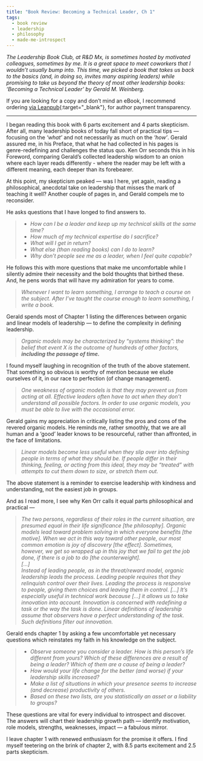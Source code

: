 ```yaml
---
title: "Book Review: Becoming a Technical Leader, Ch 1"
tags:
  - book review
  - leadership
  - philosophy
  - made-me-introspect
---
```


*The Leadership Book Club, at R&D Mx, is sometimes hosted by motivated colleagues, sometimes by me. It is a great space to meet coworkers that I wouldn’t usually bump into. This time, we picked a book that takes us back to the basics (and, in doing so, invites many aspiring leaders) while promising to take us beyond the theory of most other leadership books: ‘Becoming a Technical Leader’ by Gerald M. Weinberg.*

If you are looking for a copy and don’t mind an eBook, I recommend ordering [via Leanpub](https://leanpub.com/becomingatechnicalleader){:target="_blank"}, for author payment transparency.

---

I began reading this book with 6 parts excitement and 4 parts skepticism. After all, many leadership books of today fall short of practical tips — focusing on the *‘what’* and not necessarily as much on the *‘how’*. Gerald assured me, in his Preface, that what he had collected in his pages is genre-redefining and challenges the status quo. Ken Orr seconds this in his Foreword, comparing Gerald’s collected leadership wisdom to an onion where each layer reads differently - where the reader may be left with a different meaning, each deeper than its forebearer.

At this point, my skepticism peaked — was I here, yet again, reading a philosophical, anecdotal take on leadership that misses the mark of teaching it well? Another couple of pages in, and Gerald compels me to reconsider.

He asks questions that I have longed to find answers to.

>* *How can I be a leader and keep up my technical skills at the same time?*
>* *How much of my technical expertise do I sacrifice?*
>* *What will I get in return?*
>* *What else (than reading books) can I do to learn?*
>* *Why don’t people see me as a leader, when I feel quite capable?*

He follows this with more questions that make me uncomfortable while I silently admire their necessity and the bold thoughts that birthed these.  
And, he pens words that will have my admiration for years to come.

> *Whenever I want to learn something, I arrange to teach a course on the subject. After I’ve taught the course enough to learn something, I write a book.*

Gerald spends most of Chapter 1 listing the differences between organic and linear models of leadership — to define the complexity in defining leadership.

> *Organic models may be characterized by “systems thinking”: the belief that event X is the outcome of hundreds of other factors, **including the passage of time.***

I found myself laughing in recognition of the truth of the above statement. That something so obvious is worthy of mention because we elude ourselves of it, in our race to perfection (of change management).

> *One weakness of organic models is that they may prevent us from acting at all. Effective leaders often have to act when they don’t understand all possible factors. In order to use organic models, you must be able to live with the occasional error.*

Gerald gains my appreciation in critically listing the pros and cons of the revered organic models. He reminds me, rather smoothly, that we are all human and a ‘good’ leader knows to be resourceful, rather than affronted, in the face of limitations.

> *Linear models become less useful when they slip over into defining people in terms of what they should be. If people differ in their thinking, feeling, or acting from this ideal, they may be “treated” with attempts to cut them down to size, or stretch them out.*

The above statement is a reminder to exercise leadership with kindness and understanding, not the easiest job in groups.

And as I read more, I see why Ken Orr calls it equal parts philosophical and practical —

> *The two persons, regardless of their roles in the current situation, are presumed equal in their life significance [the philosophy]. Organic models lead toward problem solving in which everyone benefits [the motive]. When we act in this way toward other people, our most common emotion is joy of discovery [the effect]. Sometimes, however, we get so wrapped up in this joy that we fail to get the job done, if there is a job to do [the counterweight].  
[…]  
Instead of leading people, as in the threat/reward model, organic leadership leads the process. Leading people requires that they relinquish control over their lives. Leading the process is responsive to people, giving them choices and leaving them in control. […] It’s especially useful in technical work because […] it allows us to take innovation into account. Innovation is concerned with redefining a task or the way the task is done. Linear definitions of leadership assume that observers have a perfect understanding of the task. Such definitions filter out innovation.*

Gerald ends chapter 1 by asking a few uncomfortable yet necessary questions which reinstates my faith in his knowledge on the subject.

>* *Observe someone you consider a leader. How is this person’s life different from yours? Which of these differences are a result of being a leader? Which of them are a cause of being a leader?*
>* *How would your life change for the better (and worse) if your leadership skills increased?*
>* *Make a list of situations in which your presence seems to increase (and decrease) productivity of others.*
>* *Based on these two lists, are you statistically an asset or a liability to groups?*

These questions are vital for every individual to introspect and discover. The answers will chart their leadership growth path — identify motivation, role models, strengths, weaknesses, impact — a fabulous mirror.

I leave chapter 1 with renewed enthusiasm for the promise it offers. I find myself teetering on the brink of chapter 2, with 8.5 parts excitement and 2.5 parts skepticism.